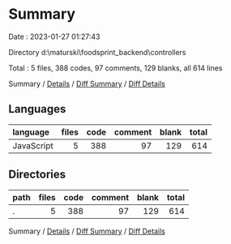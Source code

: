 # Summary

Date : 2023-01-27 01:27:43

Directory d:\\maturski\\foodsprint_backend\\controllers

Total : 5 files,  388 codes, 97 comments, 129 blanks, all 614 lines

Summary / [Details](details.md) / [Diff Summary](diff.md) / [Diff Details](diff-details.md)

## Languages
| language | files | code | comment | blank | total |
| :--- | ---: | ---: | ---: | ---: | ---: |
| JavaScript | 5 | 388 | 97 | 129 | 614 |

## Directories
| path | files | code | comment | blank | total |
| :--- | ---: | ---: | ---: | ---: | ---: |
| . | 5 | 388 | 97 | 129 | 614 |

Summary / [Details](details.md) / [Diff Summary](diff.md) / [Diff Details](diff-details.md)